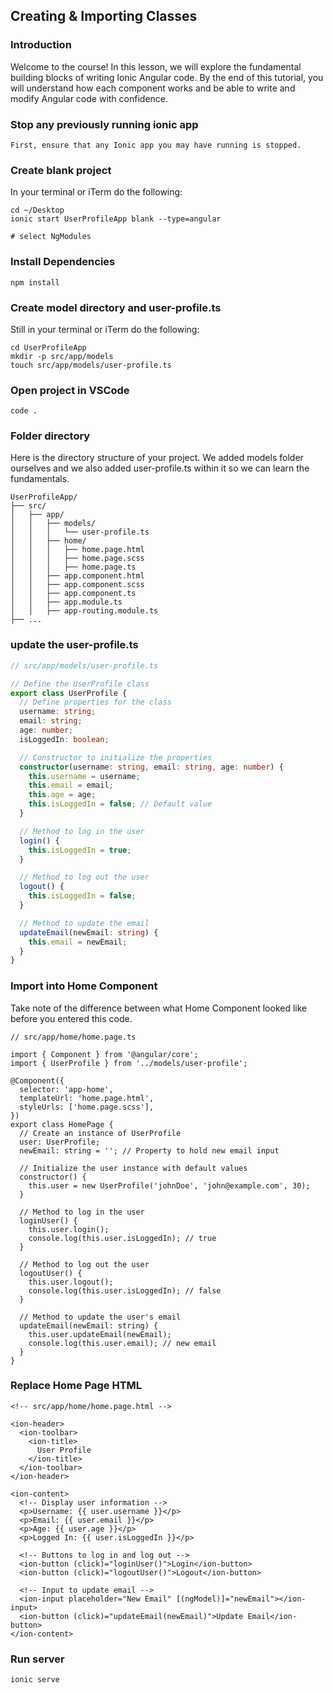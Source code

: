 ## Creating & Importing Classes


### Introduction
Welcome to the course! In this lesson, we will explore the fundamental building blocks of writing Ionic Angular code. By the end of this tutorial, you will understand how each component works and be able to write and modify Angular code with confidence.

### Stop any previously running ionic app
```
First, ensure that any Ionic app you may have running is stopped.
```

### Create blank project
In your terminal or iTerm do the following:
```
cd ~/Desktop
ionic start UserProfileApp blank --type=angular

# select NgModules
```

### Install Dependencies
```
npm install
```

### Create model directory and user-profile.ts
Still in your terminal or iTerm do the following:
```
cd UserProfileApp
mkdir -p src/app/models
touch src/app/models/user-profile.ts
```

### Open project in VSCode
```
code .
```

### Folder directory
Here is the directory structure of your project. We added models folder ourselves and we also added user-profile.ts within it so we can learn the fundamentals.
```
UserProfileApp/
├── src/
│   ├── app/
│   │   ├── models/
│   │   │   └── user-profile.ts
│   │   ├── home/
│   │   │   ├── home.page.html
│   │   │   ├── home.page.scss
│   │   │   ├── home.page.ts
│   │   ├── app.component.html
│   │   ├── app.component.scss
│   │   ├── app.component.ts
│   │   ├── app.module.ts
│   │   ├── app-routing.module.ts
├── ...
```

### update the user-profile.ts
```typescript
// src/app/models/user-profile.ts

// Define the UserProfile class
export class UserProfile {
  // Define properties for the class
  username: string;
  email: string;
  age: number;
  isLoggedIn: boolean;

  // Constructor to initialize the properties
  constructor(username: string, email: string, age: number) {
    this.username = username;
    this.email = email;
    this.age = age;
    this.isLoggedIn = false; // Default value
  }

  // Method to log in the user
  login() {
    this.isLoggedIn = true;
  }

  // Method to log out the user
  logout() {
    this.isLoggedIn = false;
  }

  // Method to update the email
  updateEmail(newEmail: string) {
    this.email = newEmail;
  }
}
```

### Import into Home Component
Take note of the difference between what Home Component looked like before you entered this code.
```
// src/app/home/home.page.ts

import { Component } from '@angular/core';
import { UserProfile } from '../models/user-profile';

@Component({
  selector: 'app-home',
  templateUrl: 'home.page.html',
  styleUrls: ['home.page.scss'],
})
export class HomePage {
  // Create an instance of UserProfile
  user: UserProfile;
  newEmail: string = ''; // Property to hold new email input

  // Initialize the user instance with default values
  constructor() {
    this.user = new UserProfile('johnDoe', 'john@example.com', 30);
  }

  // Method to log in the user
  loginUser() {
    this.user.login();
    console.log(this.user.isLoggedIn); // true
  }

  // Method to log out the user
  logoutUser() {
    this.user.logout();
    console.log(this.user.isLoggedIn); // false
  }

  // Method to update the user's email
  updateEmail(newEmail: string) {
    this.user.updateEmail(newEmail);
    console.log(this.user.email); // new email
  }
}

```

### Replace Home Page HTML
```
<!-- src/app/home/home.page.html -->

<ion-header>
  <ion-toolbar>
    <ion-title>
      User Profile
    </ion-title>
  </ion-toolbar>
</ion-header>

<ion-content>
  <!-- Display user information -->
  <p>Username: {{ user.username }}</p>
  <p>Email: {{ user.email }}</p>
  <p>Age: {{ user.age }}</p>
  <p>Logged In: {{ user.isLoggedIn }}</p>
  
  <!-- Buttons to log in and log out -->
  <ion-button (click)="loginUser()">Login</ion-button>
  <ion-button (click)="logoutUser()">Logout</ion-button>
  
  <!-- Input to update email -->
  <ion-input placeholder="New Email" [(ngModel)]="newEmail"></ion-input>
  <ion-button (click)="updateEmail(newEmail)">Update Email</ion-button>
</ion-content>
```

### Run server
```
ionic serve
```